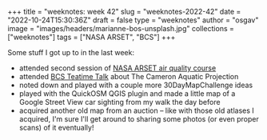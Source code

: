 
+++
title = "weeknotes: week 42"
slug = "weeknotes-2022-42"
date = "2022-10-24T15:30:36Z"
draft = false
type = "weeknotes"
author = "osgav"
image = "images/headers/marianne-bos-unsplash.jpg"
collections = ["weeknotes"]
tags = ["NASA ARSET", "BCS"]
+++

Some stuff I got up to in the last week:

<!--more-->

- attended second session of [NASA ARSET air quality course](https://appliedsciences.nasa.gov/join-mission/training/english/arset-accessing-and-analyzing-air-quality-data-geostationary)
- attended [BCS Teatime Talk](https://www.cartography.org.uk/teatime-talks) about The Cameron Aquatic Projection
- noted down and played with a couple more 30DayMapChallenge ideas
- played with the QuickOSM QGIS plugin and made a little map of a Google Street View car sighting from my walk the day before
- acquired another old map from an auction – like with those old atlases I acquired, I'm sure I'll get around to sharing some photos (or even proper scans) of it eventually!
